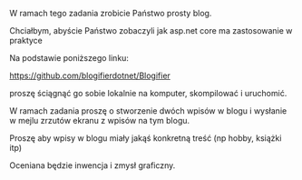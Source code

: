 W ramach tego zadania zrobicie Państwo prosty blog.

Chciałbym, abyście Państwo zobaczyli jak asp.net core ma zastosowanie w praktyce

Na podstawie poniższego linku:

https://github.com/blogifierdotnet/Blogifier

proszę ściągnąć go sobie lokalnie na komputer, skompilować i uruchomić.

W ramach zadania proszę o stworzenie dwóch wpisów w blogu i wysłanie w mejlu zrzutów ekranu z wpisów na tym blogu.

Proszę aby wpisy w blogu miały jakąś konkretną treść (np hobby, książki itp)

Oceniana będzie inwencja i zmysł graficzny.

